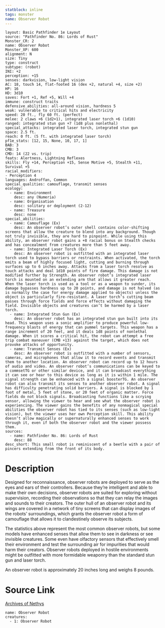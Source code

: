 ```yaml
---
statblock: inline
tags: monster
name: Observer Robot
---
```

```statblock
layout: Basic Pathfinder 1e Layout
source: "Pathfinder No. 86: Lords of Rust"
Monster_CR: 2
name: Observer Robot
Monster_XP: 600
alignment: N
size: Tiny
type: construct
subtype: (robot)
INI: +2
perception: +15
senses: darkvision, low-light vision
AC: 18, touch 14, flat-footed 16 (dex +2, natural +4, size +2)
HP: 16
HD: 3d10
saves: Fort +1, Ref +5, Will +4
immune: construct traits
defensive_abilities: all-around vision, hardness 5
weak: vulnerable to critical hits and electricity
speed: 20 ft., fly 60 ft. (perfect)
melee: 2 claws +6 (1d2+1), integrated laser torch +6 (1d10)
ranged: integrated stun gun +7 (1d8 plus nonlethal)
special_attacks: integrated laser torch, integrated stun gun
space: 2.5 ft.
reach: 0 ft. (5 ft. with integrated laser torch)
pf1e_stats: [12, 15, None, 10, 17, 1]
BAB: 3
CMB: 3
CMD: 14 (22 vs. trip)
feats: Alertness, Lightning Reflexes
skills: Fly +14, Perception +15, Sense Motive +5, Stealth +11, Survival +5
racial_modifiers:
- Perception 4
languages: Androffan, Common
special_qualities: camouflage, transmit senses
ecology:
  - name: Environment
    desc: any (Numeria)
  - name: Organisation
    desc: solitary or deployment (2-12)
  - name: Treasure
    desc: none
special_abilities:
  - name: Camouflage (Ex)
    desc: An observer robot’s outer shell contains color-shifting screens that allow the creature to blend into any background. Though not truly invisible, they are hard to pinpoint. While using this ability, an observer robot gains a +8 racial bonus on Stealth checks and has concealment from creatures more than 5 feet away.
  - name: Integrated Laser Torch (Ex)
    desc: An observer robot is outfitted with an integrated laser torch used to bypass barriers or restraints. When activated, the torch emits a beam of highly focused light, cutting and burning through surfaces up to 6 inches away. Attacks from a laser torch resolve as touch attacks and deal 1d10 points of fire damage. This damage is not modified further by Strength. An observer robot’s integrated laser torch is mounted on an extending arm that allows it greater reach. When the laser torch is used as a tool or as a weapon to sunder, its damage bypasses hardness up to 20 points, and damage is not halved (as is normally the case for energy damage applied to objects) unless the object is particularly fire-resistant. A laser torch’s cutting beam passes through force fields and force effects without damaging the field. Invisible objects and creatures can’t be harmed by a laser torch.
  - name: Integrated Stun Gun (Ex)
    desc: An observer robot has an integrated stun gun built into its head. This weapon uses a sonic amplifier to produce powerful low-frequency blasts of energy that can pummel targets. This weapon has a range increment of 20 feet, and it deals 1d8 points of nonlethal damage. When it scores a critical hit, the robot can attempt a free trip combat maneuver (CMB +13) against the target, which does not provoke attacks of opportunity.
  - name: Transmit Senses (Ex)
    desc: An observer robot is outfitted with a number of sensors, cameras, and microphones that allow it to record events and transmit them to another location. An observer robot can record up to 12 hours of audio and video. An observer robot’s communications can be keyed to a commsetTG or other similar device, and it can broadcast everything it can see or hear to this device as long as it is within 1 mile. The signal strength can be enhanced with a signal boosterTG. An observer robot can also transmit its senses to another observer robot. A signal has difficulty penetrating solid barriers. A signal is blocked by 1 foot of metal, 5 feet of stone, or 20 feet of organic matter. Force fields do not block signals. Broadcasting functions like a scrying sensor, allowing the viewer to hear and see what the observer robot is experiencing. The viewer gains the benefits of any nonmagical special abilities the observer robot has tied to its senses (such as low-light vision), but the viewer uses her own Perception skill. This ability doesn’t allow magically or supernaturally enhanced senses to work through it, even if both the observer robot and the viewer possess them.
sources:
  - name: Pathfinder No. 86: Lords of Rust
    desc: 88
desc_short: This small robot is reminiscent of a beetle with a pair of pincers extending from the front of its body.
```
# Description
Designed for reconnaissance, observer robots are deployed to serve as the eyes and ears of their controllers. Because they’re intelligent and able to make their own decisions, observer robots are suited for exploring without supervision, recording their observations so that they can relay the images and sounds to their creators. The outer hull of an observer robot and its wings are covered in a network of tiny screens that can display images of the robots’ surroundings, which grants the observer robot a form of camouflage that allows it to clandestinely observe its subjects.

The statistics above represent the most common observer robots, but some models have enhanced senses that allow them to see in darkness or see invisible creatures. Some even have olfactory sensors that effectively smell their environment and test the surrounding air for impurities that would harm their creators. Observer robots deployed in hostile environments might be outfitted with more formidable weaponry than the standard stun gun and laser torch.

An observer robot is approximately 20 inches long and weighs 8 pounds.
# Source Link
[Archives of Nethys](https://aonprd.com/MonsterDisplay.aspx?ItemName=Observer%20Robot)
```encounter-table
name: Observer Robot
creatures:
  - 1: Observer Robot
```
